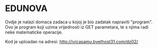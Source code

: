 # EDUNOVA

Ovdje je nalazi domaca zadaca u kojoj je bio zadatak napraviti "program".
Ovo je program koji uzima vrijednosti iz GET parametara, te s njima radi neke matematicke operacije.

Kod je uploadan na adresi: http://ivicasamu.byethost31.com/dz02/
